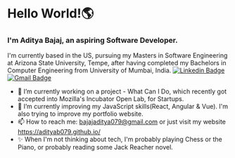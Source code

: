 # Hello World!🌎

### I'm Aditya Bajaj, an aspiring Software Developer.

I'm currently based in the US, pursuing my Masters in Software Engineering at Arizona State University, Tempe, after having completed my Bachelors in Computer Engineering from University of Mumbai, India.
[![Linkedin Badge](https://img.shields.io/badge/-MorenaNobre-blue?style=flat-square&logo=Linkedin&logoColor=white&link=https://www.linkedin.com/in/adityabajaj-1/)](https://www.linkedin.com/in/adityabajaj-1/)
[![Gmail Badge](https://img.shields.io/badge/-bajajaditya079@gmail.com-c14438?style=flat-square&logo=Gmail&logoColor=white&link=mailto:bajajaditya079@gmail.com)](mailto:morenagnobre@gmail.com)




- 🔭 I’m currently working on a project - What Can I Do, which recently got accepted into Mozilla's Incubator Open Lab, for Startups.
- 🌱 I’m currently improving my JavaScript skills(React, Angular & Vue). I'm also trying to improve my portfolio website.
- 📫 How to reach me: bajajaditya079@gmail.com or just visit my website https://adityab079.github.io/
- ✨ When I'm not thinking about tech, I'm probably playing Chess or the Piano, or probably reading some Jack Reacher novel. 

<!--
**adityab079/adityab079** is a ✨ _special_ ✨ repository because its `README.md` (this file) appears on your GitHub profile.
-->

